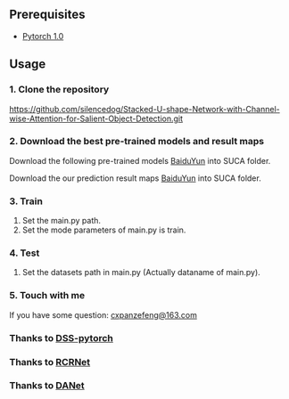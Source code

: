 
## Prerequisites
* [Pytorch 1.0](https://pytorch.org/)
## Usage
### 1. Clone the repository
https://github.com/silencedog/Stacked-U-shape-Network-with-Channel-wise-Attention-for-Salient-Object-Detection.git
### 2. Download the best pre-trained models and result maps
Download the following pre-trained models [BaiduYun](https://pan.baidu.com/s/1zcDXrL3kZxEUstY-hQ0dmw) into SUCA folder.

Download the our prediction result maps [BaiduYun](https://pan.baidu.com/s/1zcDXrL3kZxEUstY-hQ0dmw) into SUCA folder.
### 3. Train
1. Set the main.py path.
2. Set the mode parameters of main.py is train.
### 4. Test
1. Set the datasets path in main.py (Actually dataname of main.py).
### 5. Touch with me
If you have some question: cxpanzefeng@163.com


### Thanks to [DSS-pytorch](https://github.com/AceCoooool/DSS-pytorch)
### Thanks to [RCRNet](https://github.com/Kinpzz/RCRNet-Pytorch)
### Thanks to [DANet](https://github.com/junfu1115/DANet)
